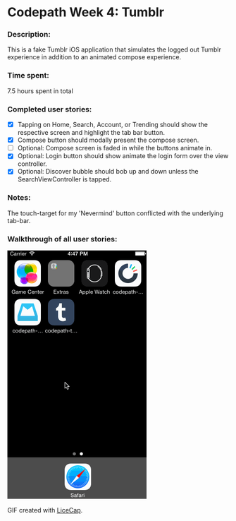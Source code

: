 # Codepath Week 4: Tumblr

### Description:
This is a fake Tumblr iOS application that simulates the logged out Tumblr experience in addition to an animated compose experience.

### Time spent:
7.5 hours spent in total

### Completed user stories:
 * [x] Tapping on Home, Search, Account, or Trending should show the respective screen and highlight the tab bar button.
 * [x] Compose button should modally present the compose screen.
 * [ ] Optional: Compose screen is faded in while the buttons animate in.
 * [x] Optional: Login button should show animate the login form over the view controller.
 * [x] Optional: Discover bubble should bob up and down unless the SearchViewController is tapped.
 
### Notes:
The touch-target for my 'Nevermind' button conflicted with the underlying tab-bar. 

### Walkthrough of all user stories:
![Video Walkthrough](doogTumblr.gif)

GIF created with [LiceCap](http://www.cockos.com/licecap/).